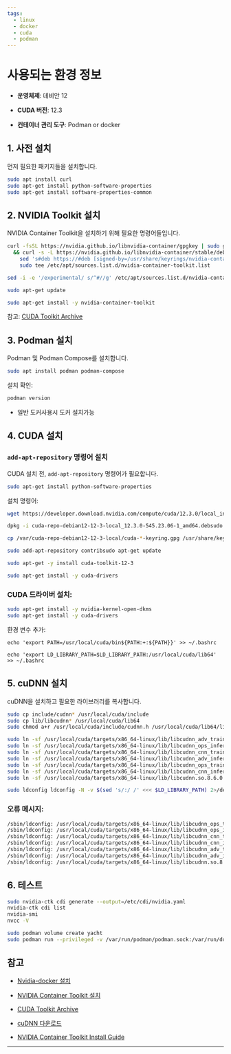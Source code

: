```yaml
---
tags:
  - linux
  - docker
  - cuda
  - podman
---
```


# 사용되는 환경 정보

- **운영체제**: 데비안 12
    
- **CUDA 버전**: 12.3
    
- **컨테이너 관리 도구**: Podman or docker
    

## 1. 사전 설치

먼저 필요한 패키지들을 설치합니다.

```bash
sudo apt install curl
sudo apt-get install python-software-properties
sudo apt-get install software-properties-common
```

## 2. NVIDIA Toolkit 설치

NVIDIA Container Toolkit을 설치하기 위해 필요한 명령어들입니다.

```bash
curl -fsSL https://nvidia.github.io/libnvidia-container/gpgkey | sudo gpg --dearmor -o /usr/share/keyrings/nvidia-container-toolkit-keyring.gpg \
  && curl -s -L https://nvidia.github.io/libnvidia-container/stable/deb/nvidia-container-toolkit.list | \
    sed 's#deb https://#deb [signed-by=/usr/share/keyrings/nvidia-container-toolkit-keyring.gpg] https://#g' | \
    sudo tee /etc/apt/sources.list.d/nvidia-container-toolkit.list
```

```bash
sed -i -e '/experimental/ s/^#//g' /etc/apt/sources.list.d/nvidia-container-toolkit.list
```

```bash
sudo apt-get update
```

```bash
sudo apt-get install -y nvidia-container-toolkit
```

참고: [CUDA Toolkit Archive](https://developer.nvidia.com/cuda-toolkit-archive)

## 3. Podman 설치

Podman 및 Podman Compose를 설치합니다.

```bash
sudo apt install podman podman-compose
```

설치 확인:

```bash
podman version
```

 * 일반 도커사용시 도커 설치가능

## 4. CUDA 설치

### `add-apt-repository` 명령어 설치

CUDA 설치 전, `add-apt-repository` 명령어가 필요합니다.

```bash
sudo apt-get install python-software-properties
```

설치 명령어:

```bash
wget https://developer.download.nvidia.com/compute/cuda/12.3.0/local_installers/cuda-repo-debian12-12-3-local_12.3.0-545.23.06-1_amd64.debsudo 
```

```bash
dpkg -i cuda-repo-debian12-12-3-local_12.3.0-545.23.06-1_amd64.debsudo 
```

```bash
cp /var/cuda-repo-debian12-12-3-local/cuda-*-keyring.gpg /usr/share/keyrings/
```

```bash
sudo add-apt-repository contribsudo apt-get update
```

```bash
sudo apt-get -y install cuda-toolkit-12-3
```

```bash
sudo apt-get install -y cuda-drivers
```

### CUDA 드라이버 설치:

```bash
sudo apt-get install -y nvidia-kernel-open-dkms 
sudo apt-get install -y cuda-drivers
```

환경 변수 추가:

```shell
echo 'export PATH=/usr/local/cuda/bin${PATH:+:${PATH}}' >> ~/.bashrc
```

```shell
echo 'export LD_LIBRARY_PATH=$LD_LIBRARY_PATH:/usr/local/cuda/lib64' >> ~/.bashrc
```

## 5. cuDNN 설치

cuDNN을 설치하고 필요한 라이브러리를 복사합니다.

```bash
sudo cp include/cudnn* /usr/local/cuda/include 
sudo cp lib/libcudnn* /usr/local/cuda/lib64 
sudo chmod a+r /usr/local/cuda/include/cudnn.h /usr/local/cuda/lib64/libcudnn*

sudo ln -sf /usr/local/cuda/targets/x86_64-linux/lib/libcudnn_adv_train.so.8.9.2 /usr/local/cuda/targets/x86_64-linux/lib/libcudnn_adv_train.so.8 
sudo ln -sf /usr/local/cuda/targets/x86_64-linux/lib/libcudnn_ops_infer.so.8.9.2 /usr/local/cuda/targets/x86_64-linux/lib/libcudnn_ops_infer.so.8 
sudo ln -sf /usr/local/cuda/targets/x86_64-linux/lib/libcudnn_cnn_train.so.8.9.2 /usr/local/cuda/targets/x86_64-linux/lib/libcudnn_cnn_train.so.8 
sudo ln -sf /usr/local/cuda/targets/x86_64-linux/lib/libcudnn_adv_infer.so.8.9.2 /usr/local/cuda/targets/x86_64-linux/lib/libcudnn_adv_infer.so.8 
sudo ln -sf /usr/local/cuda/targets/x86_64-linux/lib/libcudnn_ops_train.so.8.9.2 /usr/local/cuda/targets/x86_64-linux/lib/libcudnn_ops_train.so.8 
sudo ln -sf /usr/local/cuda/targets/x86_64-linux/lib/libcudnn_cnn_infer.so.8.9.2 /usr/local/cuda/targets/x86_64-linux/lib/libcudnn_cnn_infer.so.8 
sudo ln -sf /usr/local/cuda/targets/x86_64-linux/lib/libcudnn.so.8.6.0 /usr/local/cuda/targets/x86_64-linux/lib/libcudnn.so.8
```

```bash
sudo ldconfig ldconfig -N -v $(sed 's/:/ /' <<< $LD_LIBRARY_PATH) 2>/dev/null | grep libcudnn
```

### 오류 메시지:

```bash
/sbin/ldconfig: /usr/local/cuda/targets/x86_64-linux/lib/libcudnn_ops_train.so.8 is not a symbolic link
/sbin/ldconfig: /usr/local/cuda/targets/x86_64-linux/lib/libcudnn_ops_infer.so.8 is not a symbolic link
/sbin/ldconfig: /usr/local/cuda/targets/x86_64-linux/lib/libcudnn_cnn_train.so.8 is not a symbolic link
/sbin/ldconfig: /usr/local/cuda/targets/x86_64-linux/lib/libcudnn_cnn_infer.so.8 is not a symbolic link
/sbin/ldconfig: /usr/local/cuda/targets/x86_64-linux/lib/libcudnn_adv_train.so.8 is not a symbolic link
/sbin/ldconfig: /usr/local/cuda/targets/x86_64-linux/lib/libcudnn_adv_infer.so.8 is not a symbolic link
/sbin/ldconfig: /usr/local/cuda/targets/x86_64-linux/lib/libcudnn.so.8 is not a symbolic link
```

## 6. 테스트

```bash
sudo nvidia-ctk cdi generate --output=/etc/cdi/nvidia.yaml
nvidia-ctk cdi list
nvidia-smi
nvcc -V
```

```bash
sudo podman volume create yacht
sudo podman run --privileged -v /var/run/podman/podman.sock:/var/run/docker.sock  -v yacht:/config -p 8000:8000 --name yacht -d ghcr.io/selfhostedpro/yacht:latest
```

## 참고

- [Nvidia-docker 설치](https://velog.io/@boom109/Nvidia-docker)
    
- [NVIDIA Container Toolkit 설치](https://velog.io/@cjw9105/NVIDIA-Container-Toolkit-%EC%84%A4%EC%B9%98)
    
- [CUDA Toolkit Archive](https://developer.nvidia.com/cuda-toolkit-archive)
    
- [cuDNN 다운로드](https://developer.nvidia.com/rdp/cudnn-download)
    
- [NVIDIA Container Toolkit Install Guide](https://docs.nvidia.com/datacenter/cloud-native/container-toolkit/latest/install-guide.html)
    

---